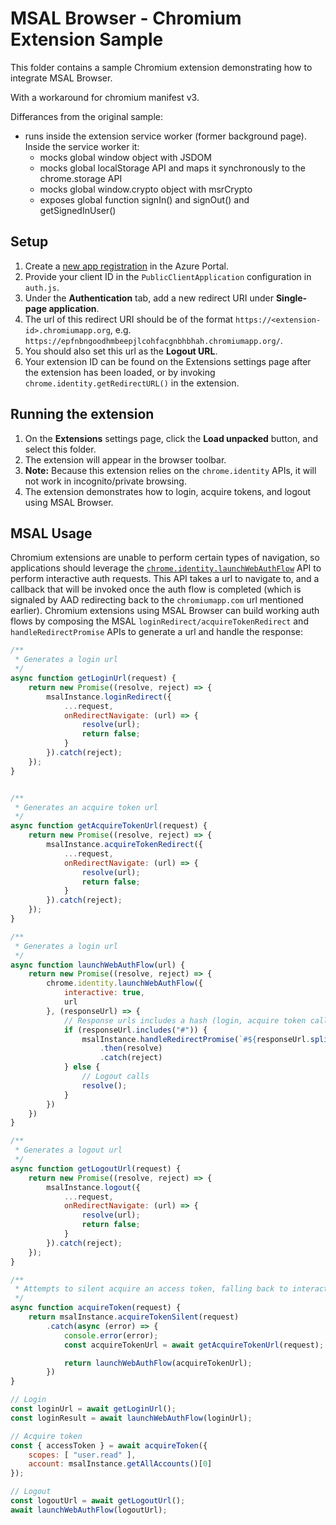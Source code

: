 # MSAL Browser - Chromium Extension Sample

This folder contains a sample Chromium extension demonstrating how to integrate MSAL Browser.

With a workaround for chromium manifest v3.

Differances from the original sample:
- runs inside the extension service worker (former background page). Inside the service worker it:
  - mocks global window object with JSDOM
  - mocks global localStorage API and maps it synchronously to the chrome.storage API
  - mocks global window.crypto object with msrCrypto
  - exposes global function signIn() and signOut() and getSignedInUser()

## Setup

1. Create a [new app registration](https://docs.microsoft.com/azure/active-directory/develop/quickstart-register-app) in the Azure Portal.
1. Provide your client ID in the `PublicClientApplication` configuration in `auth.js`.
1. Under the **Authentication** tab, add a new redirect URI under **Single-page application**.
1. The url of this redirect URI should be of the format `https://<extension-id>.chromiumapp.org`, e.g. `https://epfnbngoodhmbeepjlcohfacgnbhbhah.chromiumapp.org/`.
1. You should also set this url as the **Logout URL**.
1. Your extension ID can be found on the Extensions settings page after the extension has been loaded, or by invoking `chrome.identity.getRedirectURL()` in the extension.

## Running the extension

1. On the **Extensions** settings page, click the **Load unpacked** button, and select this folder.
1. The extension will appear in the browser toolbar.
1. **Note:** Because this extension relies on the `chrome.identity` APIs, it will not work in incognito/private browsing.
1. The extension demonstrates how to login, acquire tokens, and logout using MSAL Browser.

## MSAL Usage

Chromium extensions are unable to perform certain types of navigation, so applications should leverage the [`chrome.identity.launchWebAuthFlow`](https://developer.chrome.com/apps/identity#method-launchWebAuthFlow) API to perform interactive auth requests. This API takes a url to navigate to, and a callback that will be invoked once the auth flow is completed (which is signaled by AAD redirecting back to the `chromiumapp.com` url mentioned earlier). Chromium extensions using MSAL Browser can build working auth flows by composing the MSAL `loginRedirect/acquireTokenRedirect` and `handleRedirectPromise` APIs to generate a url and handle the response:

```js
/**
 * Generates a login url
 */
async function getLoginUrl(request) {
    return new Promise((resolve, reject) => {
        msalInstance.loginRedirect({
            ...request,
            onRedirectNavigate: (url) => {
                resolve(url);
                return false;
            }
        }).catch(reject);
    });
}


/**
 * Generates an acquire token url
 */
async function getAcquireTokenUrl(request) {
    return new Promise((resolve, reject) => {
        msalInstance.acquireTokenRedirect({
            ...request,
            onRedirectNavigate: (url) => {
                resolve(url);
                return false;
            }
        }).catch(reject);
    });
}

/**
 * Generates a login url
 */
async function launchWebAuthFlow(url) {
    return new Promise((resolve, reject) => {
        chrome.identity.launchWebAuthFlow({
            interactive: true,
            url
        }, (responseUrl) => {
            // Response urls includes a hash (login, acquire token calls)
            if (responseUrl.includes("#")) {
                msalInstance.handleRedirectPromise(`#${responseUrl.split("#")[1]}`)
                    .then(resolve)
                    .catch(reject)
            } else {
                // Logout calls
                resolve();
            }
        })
    })
}

/**
 * Generates a logout url
 */
async function getLogoutUrl(request) {
    return new Promise((resolve, reject) => {
        msalInstance.logout({
            ...request,
            onRedirectNavigate: (url) => {
                resolve(url);
                return false;
            }
        }).catch(reject);
    });
}

/**
 * Attempts to silent acquire an access token, falling back to interactive.
 */
async function acquireToken(request) {
    return msalInstance.acquireTokenSilent(request)
        .catch(async (error) => {
            console.error(error);
            const acquireTokenUrl = await getAcquireTokenUrl(request);

            return launchWebAuthFlow(acquireTokenUrl);
        })
}

// Login
const loginUrl = await getLoginUrl();
const loginResult = await launchWebAuthFlow(loginUrl);

// Acquire token
const { accessToken } = await acquireToken({
    scopes: [ "user.read" ],
    account: msalInstance.getAllAccounts()[0]
});

// Logout
const logoutUrl = await getLogoutUrl();
await launchWebAuthFlow(logoutUrl);
```

